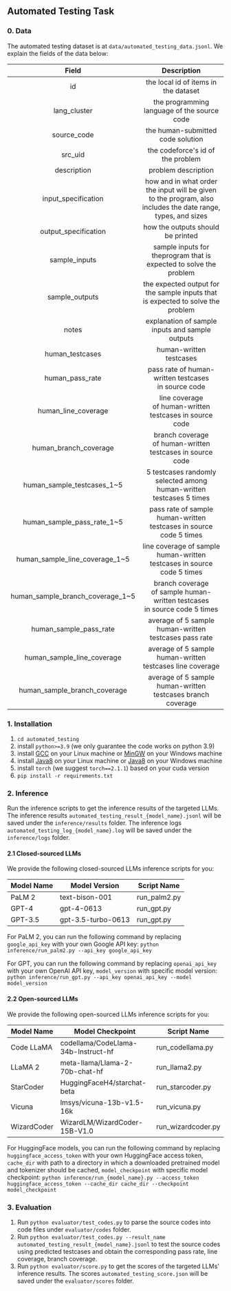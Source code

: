 ## Automated Testing Task

### 0. Data

The automated testing dataset is at `data/automated_testing_data.jsonl`. We explain the fields of the data below:


|              Field              |                                                 Description                                                 |
| :------------------------------: | :----------------------------------------------------------------------------------------------------------: |
|                id                |                                     the local id of items in the dataset                                     |
|           lang_cluster           |                                 the programming language of the source code                                 |
|           source_code           |                                      the human-submitted code solution                                      |
|             src_uid             |                                      the codeforce's id of the problem                                      |
|           description           |                                             problem description                                             |
|       input_specification       | how and in what order the input will be given to the program, also includes the date range, types, and sizes |
|       output_specification       |                                      how the outputs should be printed                                      |
|          sample_inputs          |                     sample inputs for theprogram that is expected to solve the problem                     |
|          sample_outputs          |              the expected output for the sample inputs that is expected to solve the problem              |
|              notes              |                              explanation of sample inputs and sample outputs                              |
|         human_testcases         |                                           human-written testcases                                           |
|         human_pass_rate         |                            pass rate of human-written testcases in source code                            |
|       human_line_coverage       |                          line coverage of human-written testcases in source code                          |
|      human_branch_coverage      |                         branch coverage of human-written testcases in source code                         |
|    human_sample_testcases_1~5    |                     5 testcases randomly selected among human-written testcases 5 times                     |
|    human_sample_pass_rate_1~5    |                    pass rate of sample human-written testcases in source code 5 times                    |
|  human_sample_line_coverage_1~5  |                  line coverage of sample human-written testcases in source code 5 times                  |
| human_sample_branch_coverage_1~5 |                 branch coverage of sample human-written testcases in source code 5 times                 |
|      human_sample_pass_rate      |                            average of 5 sample human-written testcases pass rate                            |
|    human_sample_line_coverage    |                          average of 5 sample human-written testcases line coverage                          |
|   human_sample_branch_coverage   |                         average of 5 sample human-written testcases branch coverage                         |

### 1. Installation

1. `cd automated_testing`
2. install `python>=3.9` (we only guarantee the code works on python 3.9)
3. install [GCC](https://linuxize.com/post/how-to-install-gcc-on-ubuntu-20-04/) on your Linux machine or [MinGW](https://sourceforge.net/projects/mingw-w64/files/mingw-w64/mingw-w64-release/) on your Windows machine
4. install [Java8](https://www.oracle.com/java/technologies/downloads/#java8-linux) on your Linux machine or [Java8](https://www.oracle.com/java/technologies/downloads/#java8-windows) on your Windows machine
5. install `torch` (we suggest `torch==2.1.1`) based on your cuda version
6. `pip install -r requirements.txt`

### 2. Inference

Run the inference scripts to get the inference results of the targeted LLMs. The inference results `automated_testing_result_{model_name}.jsonl` will be saved under the `inference/results` folder. The inference logs `automated_testing_log_{model_name}.log` will be saved under the `inference/logs` folder.

#### 2.1 Closed-sourced LLMs

We provide the following closed-sourced LLMs inference scripts for you:


| Model Name | Model Version      | Script Name  |
| ---------- | ------------------ | ------------ |
| PaLM 2     | text-bison-001     | run_palm2.py |
| GPT-4      | gpt-4-0613         | run_gpt.py   |
| GPT-3.5    | gpt-3.5-turbo-0613 | run_gpt.py   |

For PaLM 2, you can run the following command by replacing `google_api_key` with your own Google API key: `python inference/run_palm2.py --api_key google_api_key`

For GPT, you can run the following command by replacing `openai_api_key` with your own OpenAI API key, `model_version` with specific model version: `python inference/run_gpt.py --api_key openai_api_key --model model_version`

#### 2.2 Open-sourced LLMs

We provide the following open-sourced LLMs inference scripts for you:


| Model Name  | Model Checkpoint                    | Script Name        |
| ----------- | ----------------------------------- | ------------------ |
| Code LLaMA  | codellama/CodeLlama-34b-Instruct-hf | run_codellama.py   |
| LLaMA 2     | meta-llama/Llama-2-70b-chat-hf      | run_llama2.py      |
| StarCoder   | HuggingFaceH4/starchat-beta         | run_starcoder.py   |
| Vicuna      | lmsys/vicuna-13b-v1.5-16k           | run_vicuna.py      |
| WizardCoder | WizardLM/WizardCoder-15B-V1.0       | run_wizardcoder.py |

For HuggingFace models, you can run the following command by replacing `huggingface_access_token` with your own HuggingFace access token, `cache_dir` with path to a directory in which a downloaded pretrained model and tokenizer should be cached, `model_checkpoint` with specific model checkpoint: `python inference/run_{model_name}.py --access_token huggingface_access_token --cache_dir cache_dir --checkpoint model_checkpoint`

### 3. Evaluation

1. Run `python evaluator/test_codes.py` to parse the source codes into code files under `evaluator/codes` folder.
2. Run `python evaluator/test_codes.py --result_name automated_testing_result_{model_name}.jsonl` to test the source codes using predicted testcases and obtain the corresponding pass rate, line coverage, branch coverage.
3. Run `python evaluator/score.py` to get the scores of the targeted LLMs' inference results. The scores `automated_testing_score.json` will be saved under the `evaluator/scores` folder.
